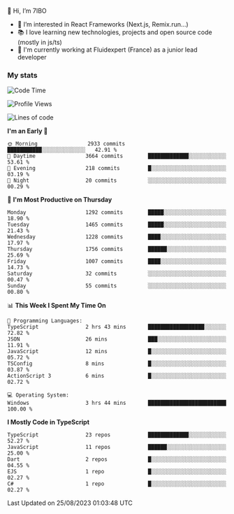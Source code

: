 👋 Hi, I’m 7IBO

- 👀 I’m interested in React Frameworks (Next.js, Remix.run...)
- 📚 I love learning new technologies, projects and open source code (mostly in js/ts)
- 💼 I'm currently working at Fluidexpert (France) as a junior lead developer

### My stats
<!--START_SECTION:waka-->
![Code Time](http://img.shields.io/badge/Code%20Time-140%20hrs%2041%20mins-blue)

![Profile Views](http://img.shields.io/badge/Profile%20Views-0-blue)

![Lines of code](https://img.shields.io/badge/From%20Hello%20World%20I%27ve%20Written-8.1%20million%20lines%20of%20code-blue)

**I'm an Early 🐤** 

```text
🌞 Morning                2933 commits        ███████████░░░░░░░░░░░░░░   42.91 % 
🌆 Daytime                3664 commits        █████████████░░░░░░░░░░░░   53.61 % 
🌃 Evening                218 commits         █░░░░░░░░░░░░░░░░░░░░░░░░   03.19 % 
🌙 Night                  20 commits          ░░░░░░░░░░░░░░░░░░░░░░░░░   00.29 % 
```
📅 **I'm Most Productive on Thursday** 

```text
Monday                   1292 commits        █████░░░░░░░░░░░░░░░░░░░░   18.90 % 
Tuesday                  1465 commits        █████░░░░░░░░░░░░░░░░░░░░   21.43 % 
Wednesday                1228 commits        ████░░░░░░░░░░░░░░░░░░░░░   17.97 % 
Thursday                 1756 commits        ██████░░░░░░░░░░░░░░░░░░░   25.69 % 
Friday                   1007 commits        ████░░░░░░░░░░░░░░░░░░░░░   14.73 % 
Saturday                 32 commits          ░░░░░░░░░░░░░░░░░░░░░░░░░   00.47 % 
Sunday                   55 commits          ░░░░░░░░░░░░░░░░░░░░░░░░░   00.80 % 
```


📊 **This Week I Spent My Time On** 

```text
💬 Programming Languages: 
TypeScript               2 hrs 43 mins       ██████████████████░░░░░░░   72.82 % 
JSON                     26 mins             ███░░░░░░░░░░░░░░░░░░░░░░   11.91 % 
JavaScript               12 mins             █░░░░░░░░░░░░░░░░░░░░░░░░   05.72 % 
TSConfig                 8 mins              █░░░░░░░░░░░░░░░░░░░░░░░░   03.87 % 
ActionScript 3           6 mins              █░░░░░░░░░░░░░░░░░░░░░░░░   02.72 % 

💻 Operating System: 
Windows                  3 hrs 44 mins       █████████████████████████   100.00 % 
```

**I Mostly Code in TypeScript** 

```text
TypeScript               23 repos            █████████████░░░░░░░░░░░░   52.27 % 
JavaScript               11 repos            ██████░░░░░░░░░░░░░░░░░░░   25.00 % 
Dart                     2 repos             █░░░░░░░░░░░░░░░░░░░░░░░░   04.55 % 
EJS                      1 repo              █░░░░░░░░░░░░░░░░░░░░░░░░   02.27 % 
C#                       1 repo              █░░░░░░░░░░░░░░░░░░░░░░░░   02.27 % 
```




 Last Updated on 25/08/2023 01:03:48 UTC
<!--END_SECTION:waka-->
